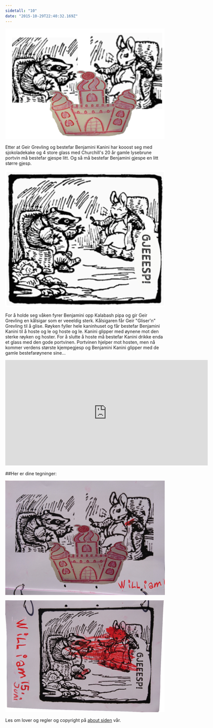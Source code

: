 ```yaml
---
sidetall: "10"
date: "2015-10-29T22:40:32.169Z"
---
```


![Geir Gliser'n Grevling & Herr Havre Rev](./8_2_Geir_Farger.png)



Etter at Geir Grevling og bestefar Benjamini Kanini har kooost seg med sjokoladekake og 4 store glass med Churchill's 20 år gamle lysebrune portvin må bestefar gjespe litt. Og så må bestefar Benjamini gjespe en litt større gjesp.

![Geir Gliser'n Grevling & Herr Havre Rev](./9_1_Geir.png)

For å holde seg våken fyrer Benjamini opp Kalabash pipa og gir Geir Grevling en kålsigar som er veeeldig sterk. Kålsigaren får Geir "Gliser'n" Grevling til å glise. Røyken fyller hele kaninhuset og får bestefar Benjamini Kanini til å hoste og le og hoste og le. Kanini glipper med øynene mot den sterke røyken og hoster. For å slutte å hoste må bestefar Kanini drikke enda et glass med den gode portvinen. Portvinen hjelper mot hosten, men nå kommer verdens største kjempegjesp og Benjamini Kanini glipper med de gamle bestefarøynene sine...


<!-- Gamle bestefar Benjamin Bouncer satt i sola, og snakket med GliseGeir, who was passing through the wood
med en sekk og en liten spade som han brukte til å grave med og noen mulvarpfeller.

Geir "Gliser'n" Grevling klaget bittert over hvor få fugleegg han hadde funnet i det siste og beskyldte Herr Havre Rev for å ha stjålet fugleeggene.

And the otters had cleared off all the frogs while he was asleep in winter—

"Jeg har ikke spist et solid måltid på fjorten dager, jeg lever av jordnøtter. Jeg må vel bli vegetarianer og spise min egen hale snart!" Sa Grevlingen og gliste.


It was not much of a joke, but it tickled old Mr. Bouncer; because Tommy Brock was so fat and stumpy and grinning.

og glisete -->

<iframe src="https://docs.google.com/forms/d/e/1FAIpQLSdaU1qxlU76iRXUClnxtVycECOt0wqjnCQ8tT6mIzPJxbwDUg/viewform?embedded=true" width="640" height="333" frameborder="0" marginheight="0" marginwidth="0">Loading...</iframe>


##Her er dine tegninger:

![William](./William_10.1.png)

![William](./William_10.2.png)
<!--
![XX_side_x_](./x.png)


##Tusen takk
for at du var dugnadsdeltager og lastet opp en tegning til vår felles [Gatsby barnebokbutikk](https://www.gatsbyjs.org/tutorial/).

Hilsen Lillian 🦄 og Ola 😺 i laboraturiet i det bittelille Hvite Hus på Rodeløkka, Oslo, Norway, Earth, next to Venus.

Last opp en tegning til, men husk at Lillian 🦄 og Ola 😺 må lime inn tegningen din før den blir synlig på internett.


<iframe src="https://docs.google.com/forms/d/e/1FAIpQLSdaU1qxlU76iRXUClnxtVycECOt0wqjnCQ8tT6mIzPJxbwDUg/viewform?embedded=true" width="640" height="668" frameborder="0" marginheight="0" marginwidth="0">Loading...</iframe>
-->
Les om lover og regler og copyright
på [about siden](/about/) vår.


<!-- ![Geir Gliser'n Grevling & Herr Havre Rev](./7_1_Geir_Farger.png)

![Geir Gliser'n Grevling & Herr Havre Rev](./image010.jpg) -->
